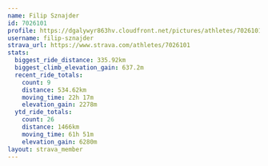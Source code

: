 ```yaml
---
name: Filip Sznajder
id: 7026101
profile: https://dgalywyr863hv.cloudfront.net/pictures/athletes/7026101/2123836/19/large.jpg
username: filip-sznajder
strava_url: https://www.strava.com/athletes/7026101
stats:
  biggest_ride_distance: 335.92km
  biggest_climb_elevation_gain: 637.2m
  recent_ride_totals:
    count: 9
    distance: 534.62km
    moving_time: 22h 17m
    elevation_gain: 2278m
  ytd_ride_totals:
    count: 26
    distance: 1466km
    moving_time: 61h 51m
    elevation_gain: 6280m
layout: strava_member
--- 
```

